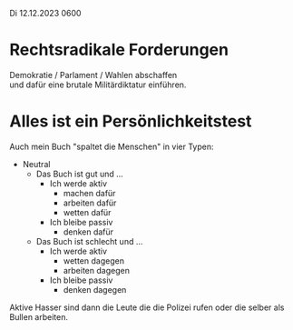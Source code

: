 Di 12.12.2023 0600

# Rechtsradikale Forderungen

Demokratie / Parlament / Wahlen abschaffen  
und dafür eine brutale Militärdiktatur einführen.

# Alles ist ein Persönlichkeitstest

Auch mein Buch "spaltet die Menschen"
in vier Typen:

- Neutral
  - Das Buch ist gut und ...
    - Ich werde aktiv
      - machen dafür
      - arbeiten dafür
      - wetten dafür
    - Ich bleibe passiv
      - denken dafür
  - Das Buch ist schlecht und ...
    - Ich werde aktiv
      - wetten dagegen
      - arbeiten dagegen
    - Ich bleibe passiv
      - denken dagegen

Aktive Hasser sind dann die Leute
die die Polizei rufen
oder die selber als Bullen arbeiten.
